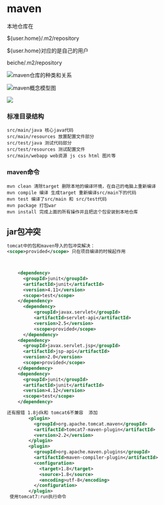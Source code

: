 # maven

本地仓库在

 ${user.home}/.m2/repository

 ${user.home}对应的是自己的用户

beiche/.m2/repository

![maven仓库的种类和关系](E:\javaSe学习\javaSeNotes\img\maven仓库的种类和关系.png)

![maven概念模型图](E:\javaSe学习\javaSeNotes\img\maven概念模型图.png)

![](E:\javaSe学习\javaSeNotes\img\maven生命周期.png)

### 标准目录结构

```
src/main/java 核心java代码
src/main/resources 放置配置文件部分
src/test/java 测试代码部分
src/test/resources 测试配置文件
src/main/webapp web资源 js css html 图片等
```

### maven命令

```
mvn clean 清除target 删除本地的编译环境，在自己的电脑上重新编译
mvn compile 编译 生成target 重新编译src/main下的代码
mvn test 编译了src/main 和 src/test代码
mvn package 打包war
mvn install 完成上面的所有操作并且把这个包安装到本地仓库
```

## jar包冲突

```xml
tomcat中的包和maven导入的包冲突解决：
<scope>provided</scope> 只在项目编译的时候起作用



    <dependency>
      <groupId>junit</groupId>
      <artifactId>junit</artifactId>
      <version>4.11</version>
      <scope>test</scope>
    </dependency>
      <dependency>
          <groupId>javax.servlet</groupId>
          <artifactId>servlet-api</artifactId>
          <version>2.5</version>
          <scope>provided</scope>
      </dependency>
    <dependency>
      <groupId>javax.servlet.jsp</groupId>
      <artifactId>jsp-api</artifactId>
      <version>2.0</version>
      <scope>provided</scope>
    </dependency>
    <dependency>
      <groupId>junit</groupId>
      <artifactId>junit</artifactId>
      <version>4.12</version>
      <scope>test</scope>
    </dependency>
```

```xml
还有报错 1.8jdk和 tomcat6不兼容  添加
 		<plugin>
          <groupId>org.apache.tomcat.maven</groupId>
          <artifactId>tomcat7-maven-plugin</artifactId>
          <version>2.2</version>
        </plugin>
		<plugin>
          <groupId>org.apache.maven.plugins</groupId>
          <artifactId>maven-compiler-plugin</artifactId>
          <configuration>
            <target>1.8</target>
            <source>1.8</source>
            <encoding>utf-8</encoding>
          </configuration>
        </plugin>
 使用tomcat7:run执行命令
```

